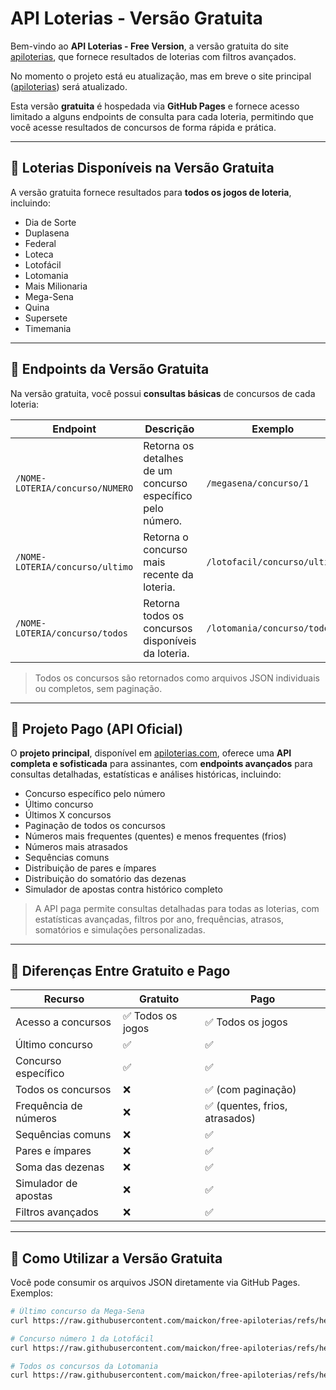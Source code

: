 # API Loterias - Versão Gratuita

Bem-vindo ao **API Loterias - Free Version**, a versão gratuita do site [apiloterias](http://apiloterias.com/), que fornece resultados de loterias com filtros avançados.

No momento o projeto está eu atualização, mas em breve o site principal ([apiloterias](http://apiloterias.com/)) será atualizado.

Esta versão **gratuita** é hospedada via **GitHub Pages** e fornece acesso limitado a alguns endpoints de consulta para cada loteria, permitindo que você acesse resultados de concursos de forma rápida e prática.  

---

## 🔹 Loterias Disponíveis na Versão Gratuita

A versão gratuita fornece resultados para **todos os jogos de loteria**, incluindo:

- Dia de Sorte
- Duplasena
- Federal
- Loteca
- Lotofácil
- Lotomania
- Mais Milionaria
- Mega-Sena
- Quina
- Supersete
- Timemania

---

## 🔹 Endpoints da Versão Gratuita

Na versão gratuita, você possui **consultas básicas** de concursos de cada loteria:

| Endpoint | Descrição | Exemplo |
|----------|-----------|---------|
| `/NOME-LOTERIA/concurso/NUMERO` | Retorna os detalhes de um concurso específico pelo número. | `/megasena/concurso/1` |
| `/NOME-LOTERIA/concurso/ultimo` | Retorna o concurso mais recente da loteria. | `/lotofacil/concurso/ultimo` |
| `/NOME-LOTERIA/concurso/todos` | Retorna todos os concursos disponíveis da loteria. | `/lotomania/concurso/todos` |

> Todos os concursos são retornados como arquivos JSON individuais ou completos, sem paginação.  

---

## 🔹 Projeto Pago (API Oficial)

O **projeto principal**, disponível em [apiloterias.com](http://apiloterias.com/), oferece uma **API completa e sofisticada** para assinantes, com **endpoints avançados** para consultas detalhadas, estatísticas e análises históricas, incluindo:

- Concurso específico pelo número  
- Último concurso  
- Últimos X concursos  
- Paginação de todos os concursos  
- Números mais frequentes (quentes) e menos frequentes (frios)  
- Números mais atrasados  
- Sequências comuns  
- Distribuição de pares e ímpares  
- Distribuição do somatório das dezenas  
- Simulador de apostas contra histórico completo  

> A API paga permite consultas detalhadas para todas as loterias, com estatísticas avançadas, filtros por ano, frequências, atrasos, somatórios e simulações personalizadas.

---

## 🔹 Diferenças Entre Gratuito e Pago

| Recurso | Gratuito | Pago |
|---------|----------|------|
| Acesso a concursos | ✅ Todos os jogos | ✅ Todos os jogos |
| Último concurso | ✅ | ✅ |
| Concurso específico | ✅ | ✅ |
| Todos os concursos | ❌ | ✅ (com paginação) |
| Frequência de números | ❌ | ✅ (quentes, frios, atrasados) |
| Sequências comuns | ❌ | ✅ |
| Pares e ímpares | ❌ | ✅ |
| Soma das dezenas | ❌ | ✅ |
| Simulador de apostas | ❌ | ✅ |
| Filtros avançados | ❌ | ✅ |

---

## 🔹 Como Utilizar a Versão Gratuita

Você pode consumir os arquivos JSON diretamente via GitHub Pages. Exemplos:

```bash
# Último concurso da Mega-Sena
curl https://raw.githubusercontent.com/maickon/free-apiloterias/refs/heads/master/database/megasena/ultimo.json

# Concurso número 1 da Lotofácil
curl https://raw.githubusercontent.com/maickon/free-apiloterias/refs/heads/master/database/lotofacil/1.json

# Todos os concursos da Lotomania
curl https://raw.githubusercontent.com/maickon/free-apiloterias/refs/heads/master/database/lotomania/todos.json
